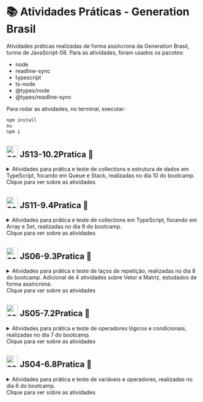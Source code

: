 # 📚 Atividades Práticas - Generation Brasil
Atividades práticas realizadas de forma assíncrona da Generation Brasil, turma de JavaScript-08.
Para as atividades, foram usados os pacotes:
- node
- readline-sync
- typescript
- ts-node
- @types/node
- @types/readline-sync

Para rodar as atividades, no terminal, executar:
```bash 
npm install
ou
npm i
```

## <img src="https://i.imgur.com/izFuHID.png" title="source: imgur.com" width="30px"/> JS13-10.2Pratica 📖
<details><summary>Atividades para prática e teste de collections e estrutura de dados em TypeScript, focando em Queue e Stack, realizadas no dia 10 do bootcamp. <br> Clique para ver sobre as atividades </summary>

### 📝 Lista 1 - Collection Queue  - Atividade 1
Utilização do Queue para criação de um sistema de cadastro de fila de um banco. Recebe um novo cadastro, se o nome ainda nao estiver na lista, adiciona. Lista todos os nomes que estao na lista e fala quantas pessoas tem na fila. Anuncia e remove a proxima pessoa da fila. Reseta a fila inteira.

### 📝 Lista 2 - Collection Stack  - Atividade 2
Utilização do Stack para criação de um sistema de cadastro de pilha de livros. Recebe um novo cadastro, se o nome do livro ainda nao estiver na lista, adiciona. Lista todos os livros que estao na lista e fala quantos tem na pilha. Remove o primeiro livro da pilha.
</details>


## <img src="https://i.imgur.com/izFuHID.png" title="source: imgur.com" width="30px"/> JS11-9.4Pratica 📖
<details><summary>Atividades para prática e teste de collections em TypeScript, focando em Array e Set, realizadas no dia 9 do bootcamp. <br> Clique para ver sobre as atividades </summary>

### 📝 Lista 1 - Collection Array  - Atividade 1
Receber 5 cores, armazenar em uma coleção, formatar para que a primeira letra seja sempre maíuscula e o restante minúscula e imprimir a lista na ordem digitada e a lista em ordem crescente.

### 📝 Lista 1 - Collection Array  - Atividade 2
Com uma coleção de números de 10 valores inteiros pré-definida, receber um numero inteiro e procurar dentro da array. Se for encontrado, dizer seu index, se não for encontrado, dizer que não conseguiu encontrar. 

### 📝 Lista 2 - Collection Set  - Atividade 3
Receber 10 valores inteiros não repetidos e adicionar-los a uma coleção. Depois, mostrar todos os elementos de forma ordenada.

### 📝 Lista 2 - Collection Set  - Atividade 4
Com uma coleção de números de 10 valores inteiros pré-definida, receber um numero inteiro e procurar dentro da array. Se for encontrado, dizer que foi encontrado, se não for encontrado, dizer que não conseguiu encontrar. </details>

## <img src="https://i.imgur.com/r9lrbPG.png" title="source: imgur.com" width="30px"/> JS06-9.3Pratica 📖

<details><summary>Atividades para prática e teste de laços de repetição, realizadas no dia 8 do bootcamp. Adicional de 4 atividades sobre Vetor e Matriz, estudados de forma assíncrona. <br> Clique para ver sobre as atividades </summary>

### 📝 Lista 1 - Laço For  - Atividade 1
Receber dois números e verificar neste intervalo, quais números são múltiplos de 3 e de 5. Se o primeiro número for maior que o segundo, exibir um erro e fechar o programa.

### 📝 Lista 1 - Laço For  - Atividade 2
Receber 10 numeros e calcular quantos desses números foram pares e quantos desses números foram ímpares.

### 📝 Lista 2 - Laço While  - Atividade 3
Recebe valores de idades e verifica quantos desses valores de idade são maiores que 21 e quantos são menores que 50. Quando recebe um valor negativo, para de fazer a contagem e mostra o resultado.

### 📝 Lista 2 - Laço While  - Atividade 4
Realiza uma pesquisa recebendo a idade, um código para a identidade de gênero e um código para o tipo de desenvolvedora. Depois pergunta se será cadastrado um colaborador. Quando não houver mais colaboradores para cadastrar, mostra alguns dos dados obtidos com a pesquisa.

### 📝 Lista 3 - Laço Do..While  - Atividade 5
Recebe números inteiros diferentes de 0 e faz uma soma de todos que foram positivos. Se o 0 for digitado, finalizará a conta e mostrará o resultado.

### 📝 Lista 3 - Laço Do..While  - Atividade 6
Recebe números inteiros diferentes de 0 e faz uma soma de todos que foram múltiplos de 3. Se o 0 for digitado, finalizará a conta e mostrará a média dos números como resultado. 

### 📝 Lista 4 - Vetor  - Atividade 7
Em um vetor pre-determinado de 10 numeros inteiros não ordenados e nao repetidos, recebe um valor e busca dentro desse vetor, retornando sua posição caso existaaou retornando uma mensagem caso não seja encontrado. 

### 📝 Lista 4 - Vetor  - Atividade 8
Recebe 10 numeros inteiros, armazena em um vetor e retorna quais elementos estao em indices impares, quais elementos do vetor sao pares, a soma de todos os elementos e a media de todos os elementos.

### 📝 Lista 5 - Matriz  - Atividade 9
Recebe 9 valores, monta uma matriz 3x3 e identifica na matriz quais elementos estao na diagonal principal, quais elementos estao na diagonal secundaria, qual a soma dos elementos na diagonal principal e qual a soma dos elementos na diagonal secundaria.

### 📝 Lista 5 - Matriz  - Atividade 10
Recebe as notas de 10 alunos em 4 bimestres e retorna a media final de cada aluno. 
</details>

## <img src="https://i.imgur.com/r9lrbPG.png" title="source: imgur.com" width="30px"/> JS05-7.2Pratica 📖
<details> <summary>Atividades para prática e teste de operadores lógicos e condicionais, realizadas no dia 7 do bootcamp. <br> Clique para ver sobre as atividades </summary>

### 📝 Lista 1 - Condicional If - Atividade 1
Calcular a soma de dois números (A e B) e dizer se ele é maior, menor ou igual a um terceiro número (C).

### 📝 Lista 1 - Condicional If - Atividade 2
Verificação de um número para dizer se ele é positivo ou negativo e se ele é par ou ímpar.

### 📝 Lista 1 - Condicional If - Atividade 3
Verificação se uma pessoa é apta para doar sangue com base na sua idade e histórico de doação de sangue.

### 📝 Lista 1 - Condicional If - Atividade 4
Identificação de um animal com base no tipo de coluna, grupo e dieta.

### 📝 Lista 2 - Condicional Switch - Atividade 5
Realização da compra de um item com base em uma tabela e a quantidade desejada.

### 📝 Lista 2 - Condicional Switch - Atividade 6
Cálculo de reajuste de salário com base no cargo e salário atual.

### 📝 Lista 2 - Condicional Switch - Atividade 7
Calculadora simples que faz operações de +, -, / ou *.

### 📝 Lista 2 - Condicional Switch - Atividade 8
Programa de um banco simples com ações de saldo, saque e depósito. </details>

## <img src="https://i.imgur.com/r9lrbPG.png" title="source: imgur.com" width="30px"/> JS04-6.8Pratica 📖
<details> <summary> Atividades para prática e teste de variáveis e operadores, realizadas no dia 6 do bootcamp. 
<br> Clique para ver sobre as atividades  </summary>

### 📝 Atividade 1
Calcular a soma do salário com o abono.

### 📝 Atividade 2
Calcular a média de 4 notas.

### 📝 Atividade 3
Calcular o salário líquido com base no valor bruto, adicional noturno, horas extras e descontos.

### 📝 Atividade 4
Calcular a diferença do produto entre os números N1 e N2 pelo produto entre o N3 e o N4. </details>